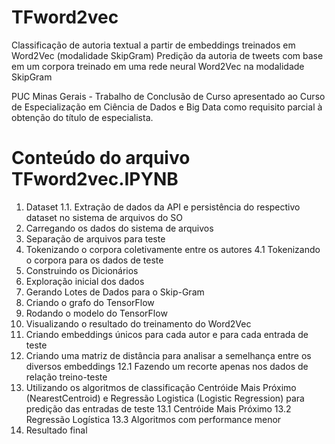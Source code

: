 # TFword2vec
Classificação de autoria textual a partir de embeddings treinados em Word2Vec (modalidade SkipGram)
Predição da autoria de tweets com base em um corpora treinado em uma rede neural Word2Vec na modalidade SkipGram

PUC Minas Gerais - Trabalho de Conclusão de Curso apresentado ao Curso de Especialização em Ciência de Dados e Big Data como requisito parcial à obtenção do título de especialista.

# Conteúdo do arquivo TFword2vec.IPYNB
1. Dataset
1.1. Extração de dados da API e persistência do respectivo dataset no sistema de arquivos do SO
2. Carregando os dados do sistema de arquivos
3. Separação de arquivos para teste
4. Tokenizando o corpora coletivamente entre os autores
4.1 Tokenizando o corpora para os dados de teste
5. Construindo os Dicionários
6. Exploração inicial dos dados
7. Gerando Lotes de Dados para o Skip-Gram
8. Criando o grafo do TensorFlow
9. Rodando o modelo do TensorFlow
10. Visualizando o resultado do treinamento do Word2Vec
11. Criando embeddings únicos para cada autor e para cada entrada de teste
12. Criando uma matriz de distância para analisar a semelhança entre os diversos embeddings
12.1 Fazendo um recorte apenas nos dados de relação treino-teste
13. Utilizando os algoritmos de classificação Centróide Mais Próximo (NearestCentroid) e Regressão Logistica (Logistic Regression) para predição das entradas de teste
13.1 Centróide Mais Próximo
13.2 Regressão Logística
13.3 Algoritmos com performance menor
14. Resultado final
